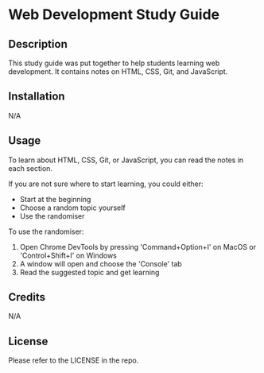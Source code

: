 # Web Development Study Guide

## Description

This study guide was put together to help students learning web development. It contains notes on HTML, CSS, Git, and JavaScript.

## Installation

N/A

## Usage

To learn about HTML, CSS, Git, or JavaScript, you can read the notes in each section.

If you are not sure where to start learning, you could either:
- Start at the beginning
- Choose a random topic yourself
- Use the randomiser

To use the randomiser:
1. Open Chrome DevTools by pressing 'Command+Option+I' on MacOS or 'Control+Shift+I' on Windows
2. A window will open and choose the 'Console' tab
3. Read the suggested topic and get learning

## Credits

N/A

## License

Please refer to the LICENSE in the repo.

